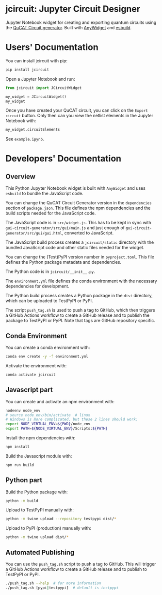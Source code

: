 # jcircuit: Jupyter Circuit Designer

Jupyter Notebook widget for creating and exporting quantum circuits using the [QuCAT Circuit generator](https://github.com/qucat/gui-circuit-generator). Built with [AnyWidget](https://anywidget.dev/) and [esbuild](https://esbuild.github.io/).

# Users' Documentation

You can install jcircuit with pip:
```bash
pip install jcircuit
```
Open a Jupyter Notebook and run:
```python
from jcircuit import JCircuitWidget

my_widget = JCircuitWidget()
my_widget
```
Once you have created your QuCAT circuit, you can click on the `Export circuit` button. Only then can you view the netlist elements in the Jupyter Notebook with:
```python
my_widget.circuitElements
```
See `example.ipynb`.

# Developers' Documentation

## Overview
This Python Jupyter Notebook widget is built with `AnyWidget` and uses `esbuild` to bundle the JavaScript code.

You can change the QuCAT Circuit Generator version in the `dependencies` section of `package.json`. This file defines the npm dependencies and the build scripts needed for the JavaScript code.

The JavaScript code is in `src/widget.js`. This has to be kept in sync with `gui-circuit-generator/src/gui/main.js` and just enough of `gui-circuit-generator/src/gui/gui.html`, converted to JavaScript.

 The JavaScript build process creates a `jcircuit/static` directory with the bundled JavaScript code and other static files needed for the widget.

You can change the (Test)PyPI version number in `pyproject.toml`. This file defines the Python package metadata and dependencies.

The Python code is in `jcircuit/__init__.py`.

The `environment.yml` file defines the conda environment with the necessary dependencies for development.

The Python build process creates a Python package in the `dist` directory, which can be uploaded to TestPyPI or PyPI.

The script `push_tag.sh` is used to push a tag to GitHub, which then triggers a GitHub Actions workflow to create a GitHub release and to publish the package to TestPyPI or PyPI. Note that tags are GitHub repository specific.

## Conda Environment
You can create a conda environment with:
```bash
conda env create -y -f environment.yml
```
Activate the environment with:
```bash
conda activate jcircuit
```

## Javascript part
You can create and activate an npm environment with:
```bash
nodeenv node_env
# source node_env/bin/activate  # linux
# Windows is more complicated, but these 2 lines should work:
export NODE_VIRTUAL_ENV=${PWD}/node_env
export PATH=${NODE_VIRTUAL_ENV}/Scripts:${PATH}
```
Install the npm dependencies with:
```bash
npm install
```
Build the Javascript module with:
```bash
npm run build
```

## Python part
Build the Python package with:
```bash
python -m build
```
Upload to TestPyPI manually with:
```bash
python -m twine upload --repository testpypi dist/*
```
Upload to PyPI (production) manually with:
```bash
python -m twine upload dist/*
```

## Automated Publishing
You can use the `push_tag.sh` script to push a tag to GitHub. This will trigger a GitHub Actions workflow to create a GitHub release and to publish to TestPyPI or PyPI.
```bash
./push_tag.sh --help  # for more information
./push_tag.sh [pypi|testpypi]  # default is testpypi
```
